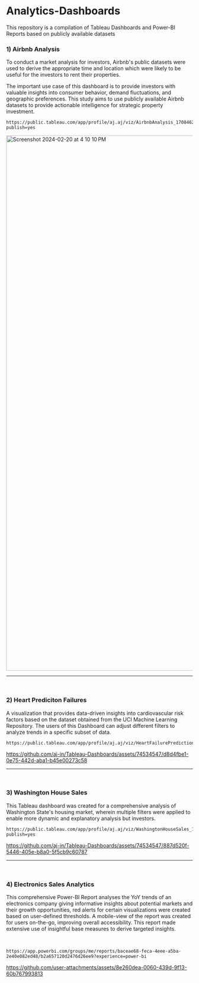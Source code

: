 # Analytics-Dashboards
This repository is a compilation of Tableau Dashboards and Power-BI Reports based on publicly available datasets  



 <h3> 1) Airbnb Analysis </h3>

To conduct a market analysis for investors, Airbnb's public datasets were used to derive the appropriate time and location which were likely to be useful for the investors to rent their properties.

The important use case of this dashboard is to provide investors with valuable insights into consumer behavior, demand fluctuations, and geographic preferences. This study aims to use publicly available Airbnb datasets to provide actionable intelligence for strategic property investment.



```
https://public.tableau.com/app/profile/aj.aj/viz/AirbnbAnalysis_17084627250960/Dashboard1?publish=yes
```
<p>
<p>

<img width="1440" alt="Screenshot 2024-02-20 at 4 10 10 PM" src="https://github.com/aj-in/Tableau-Dashboards/assets/74534547/5f871059-146e-4def-907b-2e642ae9d020">

------------------------------------------

<br>


<h3> 2) Heart Prediciton Failures </h3>



A visualization that provides data-driven insights into cardiovascular risk factors based on the dataset obtained from the UCI Machine Learning Repository. The users of this Dashboard can adjust different filters to analyze trends in a specific subset of data.


```
https://public.tableau.com/app/profile/aj.aj/viz/HeartFailurePrediction_17113936255390/Dashboard1
```

<p>
<p>



https://github.com/aj-in/Tableau-Dashboards/assets/74534547/d8d4fbe1-0e75-442d-aba1-b45e00273c58



------------------------------------------

<br>

<h3> 3) Washington House Sales </h3>


This Tableau dashboard was created for a comprehensive analysis of Washington State's housing market, wherein multiple filters were applied to enable more dynamic and explanatory analysis but investors.


```
https://public.tableau.com/app/profile/aj.aj/viz/WashingtonHouseSales_17086345198960/KingCountyHouseSales?publish=yes
```
<p>
<p>


https://github.com/aj-in/Tableau-Dashboards/assets/74534547/887d520f-5446-405e-b8a0-5f5cb9c60787

------------------------------------------

<br>

<h3> 4) Electronics Sales Analytics </h3>

This comprehensive Power-BI Report analyses the YoY trends of an electronics company giving informative insights about potential markets and their growth opportunities, red alerts for certain visualizations were created based on user-defined thresholds. A mobile-view of the report was created for users on-the-go, improving overall accessibility. This report made extensive use of insightful base measures to derive targeted insights.

<br>

```
https://app.powerbi.com/groups/me/reports/baceae68-feca-4eee-a5ba-2e40e082ed48/b2a657120d2476d26ee9?experience=power-bi
```
<p>
<p>



 


https://github.com/user-attachments/assets/8e260dea-0060-439d-9f13-60b767993813



